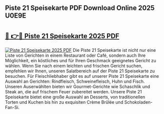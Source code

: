 ## Piste 21 Speisekarte PDF Download Online 2025 U0E9E

# <h2><a href="http://gc9appr.nevu.top/?p=Piste+21+Speisekarte">🔗 👉🔴 Piste 21 Speisekarte 2025 PDF</a></h2>

[![Piste 21 Speisekarte 2025 PDF](https://i.imgur.com/dBaPXMq.png)](http://gc9appr.nevu.top/?p=Piste+21+Speisekarte)
Die Piste 21 Speisekarte ist nicht nur eine Liste von Gerichten in einem Restaurant oder Café, sondern auch Ihre Möglichkeit, ein köstliches und für Ihren Geschmack geeignetes Gericht zu wählen. Wenn Sie nach einem leichten und frischen Gericht suchen, empfehlen wir Ihnen, unseren Salatbereich auf der Piste 21 Speisekarte zu besuchen. Für Fleischliebhaber gibt es auf unserer Piste 21 Speisekarte eine Auswahl an Gerichten: Rindfleisch, Schweinefleisch, Huhn und Fisch. Unseren Auserwählten bieten wir Gourmet-Gerichte wie Schaschlik und Steak an, die auf frischem Feuer zubereitet werden. Unsere Piste 21 Speisekarte bietet eine große Auswahl an Desserts, von traditionellen Torten und Kuchen bis hin zu exquisiten Crème Brûlée und Schokoladen-Fan-Si.
